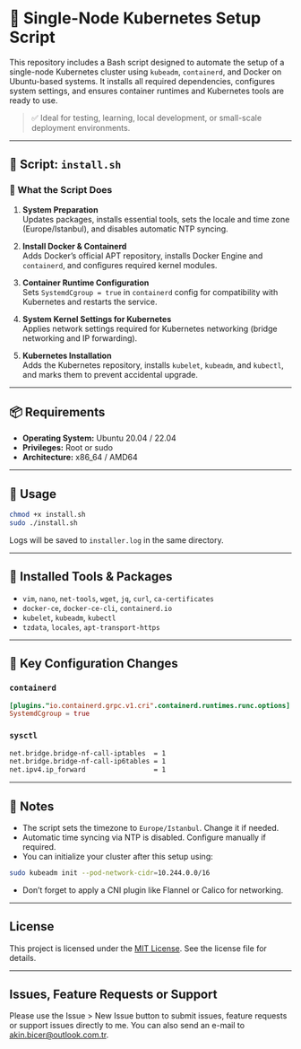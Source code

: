 # 🐳 Single-Node Kubernetes Setup Script

This repository includes a Bash script designed to automate the setup of a single-node Kubernetes cluster using `kubeadm`, `containerd`, and Docker on Ubuntu-based systems. It installs all required dependencies, configures system settings, and ensures container runtimes and Kubernetes tools are ready to use.

> ✅ Ideal for testing, learning, local development, or small-scale deployment environments.

---

## 📄 Script: `install.sh`

### 🔧 What the Script Does

1. **System Preparation**  
   Updates packages, installs essential tools, sets the locale and time zone (Europe/Istanbul), and disables automatic NTP syncing.

2. **Install Docker & Containerd**  
   Adds Docker’s official APT repository, installs Docker Engine and `containerd`, and configures required kernel modules.

3. **Container Runtime Configuration**  
   Sets `SystemdCgroup = true` in `containerd` config for compatibility with Kubernetes and restarts the service.

4. **System Kernel Settings for Kubernetes**  
   Applies network settings required for Kubernetes networking (bridge networking and IP forwarding).

5. **Kubernetes Installation**  
   Adds the Kubernetes repository, installs `kubelet`, `kubeadm`, and `kubectl`, and marks them to prevent accidental upgrade.

---

## 📦 Requirements

- **Operating System:** Ubuntu 20.04 / 22.04
- **Privileges:** Root or sudo
- **Architecture:** x86_64 / AMD64

---

## 🚀 Usage

```bash
chmod +x install.sh
sudo ./install.sh
```

Logs will be saved to `installer.log` in the same directory.

---

## 🧰 Installed Tools & Packages

- `vim`, `nano`, `net-tools`, `wget`, `jq`, `curl`, `ca-certificates`
- `docker-ce`, `docker-ce-cli`, `containerd.io`
- `kubelet`, `kubeadm`, `kubectl`
- `tzdata`, `locales`, `apt-transport-https`

---

## 📂 Key Configuration Changes

### `containerd`
```toml
[plugins."io.containerd.grpc.v1.cri".containerd.runtimes.runc.options]
SystemdCgroup = true
```

### `sysctl`
```bash
net.bridge.bridge-nf-call-iptables  = 1
net.bridge.bridge-nf-call-ip6tables = 1
net.ipv4.ip_forward                 = 1
```

---

## 📌 Notes

- The script sets the timezone to `Europe/Istanbul`. Change it if needed.
- Automatic time syncing via NTP is disabled. Configure manually if required.
- You can initialize your cluster after this setup using:

```bash
sudo kubeadm init --pod-network-cidr=10.244.0.0/16
```

- Don’t forget to apply a CNI plugin like Flannel or Calico for networking.

---

## License

This project is licensed under the [MIT License](LICENSE). See the license file for details.

---

## Issues, Feature Requests or Support

Please use the Issue > New Issue button to submit issues, feature requests or support issues directly to me. You can also send an e-mail to akin.bicer@outlook.com.tr.
